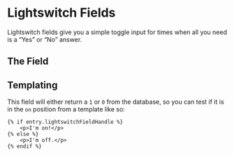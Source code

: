 # Lightswitch Fields

Lightswitch fields give you a simple toggle input for times when all you need is a “Yes” or “No” answer.

## The Field

## Templating

This field will either return a `1` or `0` from the database, so you can test if it is in the `on` position from a template like so:

```twig
{% if entry.lightswitchFieldHandle %}
    <p>I'm on!</p>
{% else %}
    <p>I'm off.</p>
{% endif %}
```